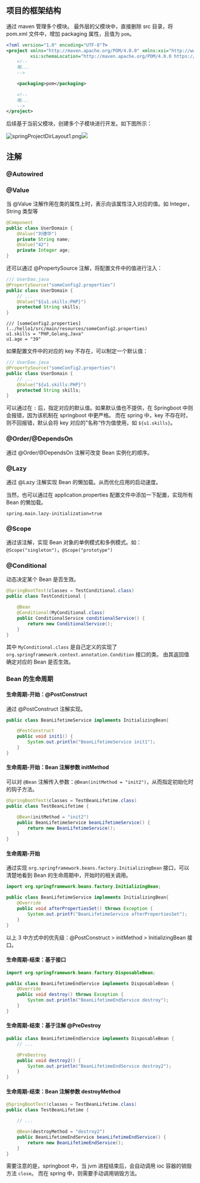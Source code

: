 ## 项目的框架结构
通过 maven 管理多个模块。
最外层的父模块中，直接删除 src 目录，将 pom.xml 文件中，增加 packaging 属性，且值为 `pom`。

```xml
<?xml version="1.0" encoding="UTF-8"?>
<project xmlns="http://maven.apache.org/POM/4.0.0" xmlns:xsi="http://www.w3.org/2001/XMLSchema-instance"
         xsi:schemaLocation="http://maven.apache.org/POM/4.0.0 https://maven.apache.org/xsd/maven-4.0.0.xsd">
    <!--   
    略...
    -->

    <packaging>pom</packaging>
    
    <!--   
    略...
    -->
</project>
```

后续基于当前父模块，创建多个子模块进行开发。如下图所示：

![springProjectDirLayout1.png](images1/springProjectDirLayout1.png)![](./docs/images1/)


## 注解
### @Autowired


### @Value
当 @Value 注解作用在类的属性上时，表示向该属性注入对应的值。如 Integer，String 类型等

```java
@Component
public class UserDomain {
    @Value("刘德华")
    private String name;
    @Value("42")
    private Integer age;
}
```

还可以通过 @PropertySource 注解，将配置文件中的值进行注入：

```java
/// UserDao.java
@PropertySource("someConfig2.properties")
public class UserDomain {
    // ...
    @Value("${u1.skills:PHP}")
    protected String skills;
}
```

```
/// [someConfig2.properties](../hello1/src/main/resources/someConfig2.properties)
u1.skills = "PHP,Golang,Java"
u1.age = "39"
```

如果配置文件中的对应的 key 不存在，可以制定一个默认值：

```java
/// UserDao.java
@PropertySource("someConfig2.properties")
public class UserDomain {
    // ...
    @Value("${u1.skills:PHP}")
    protected String skills;
}
```

可以通过在 `:` 后，指定对应的默认值。如果默认值也不提供，在 Springboot 中则会报错，因为该机制在 springboot 中更严格。
而在 spring 中，key 不存在时，则不回报错，默认会将 key 对应的”名称“作为值使用，如 `${u1.skills}`。

### @Order/@DependsOn
通过 @Order/@DependsOn 注解可改变 Bean 实例化的顺序。

### @Lazy
通过 @Lazy 注解实现 Bean 的懒加载。从而优化应用的启动速度。

当然，也可以通过在 application.properties 配置文件中添加一下配置，实现所有 Bean 的懒加载。

```properties
spring.main.lazy-initialization=true
```

### @Scope
通过该注解，实现 Bean 对象的单例模式和多例模式。如：`@Scope("singleton")`，`@Scope("prototype")`

### @Conditional
动态决定某个 Bean 是否生效。

```java
@SpringBootTest(classes = TestConditional.class)
public class TestConditional {

    @Bean
    @Conditional(MyConditional.class)
    public ConditionalService conditionalService() {
        return new ConditionalService();
    }
}
```

其中 `MyConditional.class` 是自己定义的实现了 `org.springframework.context.annotation.Condition` 接口的类。
由其返回值确定对应的 Bean 是否生效。

### Bean 的生命周期
#### 生命周期-开始：@PostConstruct
通过 @PostConstruct 注解实现。

```java
public class BeanLifetimeService implements InitializingBean{

    @PostConstruct
    public void init1() {
        System.out.println("BeanLifetimeService init1");
    }
}
```

#### 生命周期-开始：Bean 注解参数 initMethod
可以对 `@Bean` 注解传入参数：`@Bean(initMethod = "init2")`，从而指定初始化时的钩子方法。

```java
@SpringBootTest(classes = TestBeanLifetime.class)
public class TestBeanLifetime {

    @Bean(initMethod = "init2")
    public BeanLifetimeService beanLifetimeService() {
        return new BeanLifetimeService();
    }
}
```

#### 生命周期-开始 
通过实现 `org.springframework.beans.factory.InitializingBean` 接口，可以清楚地看到 Bean 的生命周期中，开始时的相关调用。

```java
import org.springframework.beans.factory.InitializingBean;

public class BeanLifetimeService implements InitializingBean{
    @Override
    public void afterPropertiesSet() throws Exception {
        System.out.printf("BeanLifetimeService afterPropertiesSet");
    }
}
```

以上 3 中方式中的优先级：@PostConstruct > initMethod > InitializingBean 接口。

#### 生命周期-结束：基于接口

```java
import org.springframework.beans.factory.DisposableBean;

public class BeanLifetimeEndService implements DisposableBean {
    @Override
    public void destroy() throws Exception {
        System.out.println("BeanLifetimeEndService destroy");
    }
}
```

#### 生命周期-结束：基于注解 @PreDestroy

```java
public class BeanLifetimeEndService implements DisposableBean {
    // ...

    @PreDestroy
    public void destroy2() {
        System.out.println("BeanLifetimeEndService destroy2");
    }
}
```

#### 生命周期-结束：Bean 注解参数 destroyMethod

```java
@SpringBootTest(classes = TestBeanLifetime.class)
public class TestBeanLifetime {

    // ...

    @Bean(destroyMethod = "destroy2")
    public BeanLifetimeEndService beanLifetimeEndService() {
        return new BeanLifetimeEndService();
    }
}
```


需要注意的是，springboot 中，当 jvm 进程结束后，会自动调用 ioc 容器的销毁方法 `close`。
而在 spring 中，则需要手动调用销毁方法。